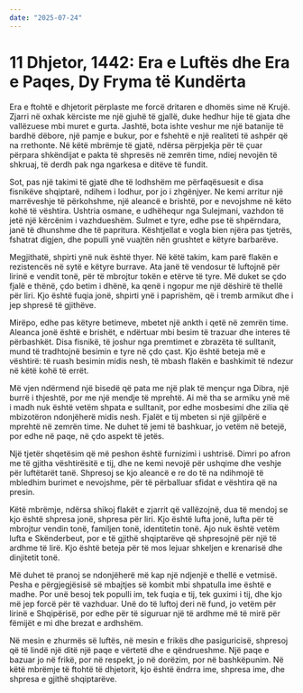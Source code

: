 ```yaml
---
date: "2025-07-24"
---
```


# 11 Dhjetor, 1442: Era e Luftës dhe Era e Paqes, Dy Fryma të Kundërta

Era e ftohtë e dhjetorit përplaste me forcë dritaren e dhomës sime në Krujë.  Zjarri në oxhak kërciste me një gjuhë të gjallë, duke hedhur hije të gjata dhe vallëzuese mbi muret e gurta.  Jashtë, bota ishte veshur me një batanije të bardhë dëbore, një pamje e bukur, por e fshehtë e një realiteti të ashpër që na rrethonte.  Në këtë mbrëmje të gjatë, ndërsa përpjekja për të çuar përpara shkëndijat e pakta të shpresës në zemrën time, ndiej nevojën të shkruaj, të derdh pak nga ngarkesa e ditëve të fundit.

Sot, pas një takimi të gjatë dhe të lodhshëm me përfaqësuesit e disa fisnikëve shqiptarë, ndihem i lodhur, por jo i zhgënjyer.  Ne kemi arritur një marrëveshje të përkohshme, një aleancë e brishtë, por e nevojshme në këto kohë të vështira.  Ushtria osmane, e udhëhequr nga Sulejmani, vazhdon të jetë një kërcënim i vazhdueshëm.  Sulmet e tyre, edhe pse të shpërndara,  janë të dhunshme dhe të papritura.  Kështjellat e vogla bien njëra pas tjetrës, fshatrat digjen, dhe populli ynë vuajtën nën grushtet e këtyre barbarëve.

Megjithatë, shpirti ynë nuk është thyer.  Në këtë takim, kam parë flakën e rezistencës në sytë e këtyre burrave.  Ata janë të vendosur të luftojnë për lirinë e vendit tonë, për të mbrojtur tokën e etërve të tyre.  Më duket se çdo fjalë e thënë, çdo betim i dhënë, ka qenë i ngopur me një dëshirë të thellë për liri.  Kjo është fuqia jonë, shpirti ynë i paprishëm, që i tremb armikut dhe i jep shpresë të gjithëve.

Mirëpo, edhe pas këtyre betimeve, mbetet një ankth i qetë në zemrën time.  Aleanca jonë është e brishët, e ndërtuar mbi besim të trazuar dhe interes të përbashkët.  Disa fisnikë, të joshur nga premtimet e zbrazëta të sulltanit, mund të tradhtojnë besimin e tyre në çdo çast.  Kjo është beteja më e vështirë: të ruash besimin midis nesh, të mbash flakën e bashkimit të ndezur në këtë kohë të errët.

Më vjen ndërmend një bisedë që pata me një plak të mençur nga Dibra, një burrë i thjeshtë, por me një mendje të mprehtë.  Ai më tha se armiku ynë më i madh nuk është vetëm shpata e sulltanit, por edhe mosbesimi dhe zilia që mbizotëron ndonjëherë midis nesh.  Fjalët e tij mbeten si një gjilpërë e mprehtë në zemrën time.  Ne duhet të jemi të bashkuar, jo vetëm në betejë, por edhe në paqe, në çdo aspekt të jetës.

Një tjetër shqetësim që më peshon është furnizimi i ushtrisë.  Dimri po afron me të gjitha vështirësitë e tij, dhe ne kemi nevojë për ushqime dhe veshje për luftëtarët tanë.  Shpresoj se kjo aleancë e re do të na ndihmojë të mbledhim burimet e nevojshme, për të përballuar sfidat e vështira që na presin.

Këtë mbrëmje, ndërsa shikoj flakët e zjarrit që vallëzojnë, dua të mendoj se kjo është shpresa jonë, shpresa për liri.  Kjo është lufta jonë, lufta për të mbrojtur vendin tonë, familjen tonë, identitetin tonë.  Ajo nuk është vetëm lufta e Skënderbeut, por e të gjithë shqiptarëve që shpresojnë për një të ardhme të lirë.  Kjo është beteja për të mos lejuar shkeljen e krenarisë dhe dinjitetit tonë.

Më duhet të pranoj se ndonjëherë më kap një ndjenjë e thellë e vetmisë.  Pesha e përgjegjësisë së mbajtjes së kombit mbi shpatulla ime është e madhe.  Por unë besoj tek populli im, tek fuqia e tij, tek guximi i tij, dhe kjo më jep forcë për të vazhduar.  Unë do të luftoj deri në fund, jo vetëm për lirinë e Shqipërisë, por edhe për të siguruar një të ardhme më të mirë për fëmijët e mi dhe brezat e ardhshëm.

Në mesin e zhurmës së luftës, në mesin e frikës dhe pasiguricisë, shpresoj që të lindë një ditë një paqe e vërtetë dhe e qëndrueshme.  Një paqe e bazuar jo në frikë, por në respekt, jo në dorëzim, por në bashkëpunim.  Në këtë mbrëmje të ftohtë të dhjetorit, kjo është ëndrra ime, shpresa ime, dhe shpresa e gjithë shqiptarëve.
